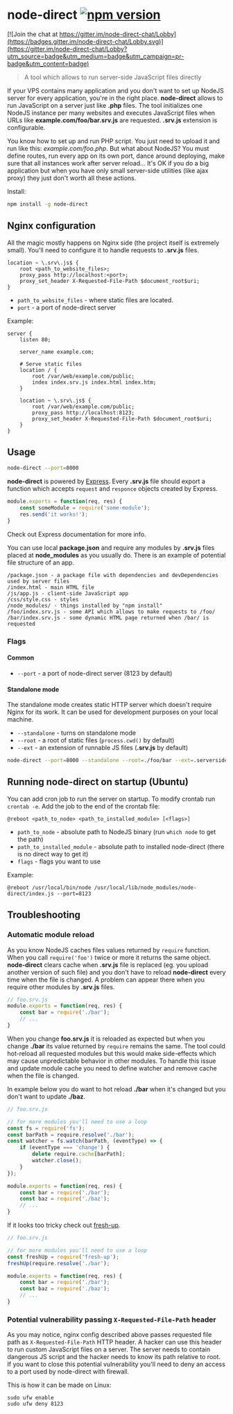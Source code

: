 # node-direct [![npm version](https://badge.fury.io/js/node-direct.svg)](https://badge.fury.io/js/node-direct)

[![Join the chat at https://gitter.im/node-direct-chat/Lobby](https://badges.gitter.im/node-direct-chat/Lobby.svg)](https://gitter.im/node-direct-chat/Lobby?utm_source=badge&utm_medium=badge&utm_campaign=pr-badge&utm_content=badge)

> A tool which allows to run server-side JavaScript files directly

If your VPS contains many application and you don't want to set up NodeJS server for every application, you're in the right place. **node-direct** allows to run JavaScript on a server just like **.php** files. The tool initializes one NodeJS instance per many websites and executes JavaScript files when URLs like **example.com/foo/bar.srv.js** are requested. **.srv.js** extension is configurable.

You know how to set up and run PHP script. You just need to upload it and run like this: *example.com/foo.php*. But what about NodeJS? You must define routes, run every app on its own port, dance around deploying, make sure that all instances work after server reload... It's OK if you do a big application but when you have only small server-side utilities (like ajax proxy) they just don't worth all these actions.

Install:
```sh
npm install -g node-direct
```

## Nginx configuration

All the magic mostly happens on Nginx side (the project itself is extremely small). You'll need to configure it to handle requests to **.srv.js** files.

```nginx
location ~ \.srv\.js$ {
    root <path_to_website_files>;
    proxy_pass http://localhost:<port>;
    proxy_set_header X-Requested-File-Path $document_root$uri;
}
```

- ``path_to_website_files`` - where static files are located.
- ``port`` - a port of node-direct server

Example:
```nginx
server {
    listen 80;

    server_name example.com;

    # Serve static files
    location / {
        root /var/web/example.com/public;
        index index.srv.js index.html index.htm;
    }

    location ~ \.srv\.js$ {
        root /var/web/example.com/public;
        proxy_pass http://localhost:8123;
        proxy_set_header X-Requested-File-Path $document_root$uri;
    }
}
```

## Usage

```sh
node-direct --port=8000
```

**node-direct** is powered by [Express](http://expressjs.com/). Every **.srv.js** file should export a function which accepts ``request`` and ``responce`` objects created by Express.

```js
module.exports = function(req, res) {
    const someModule = require('some-module');
    res.send('it works!');
}
```
Check out Express documentation for more info.

You can use local **package.json** and require any modules by **.srv.js** files placed at **node_modules** as you usually do. There is an example of potential file structure of an app.
```
/package.json - a package file with dependencies and devDependencies used by server files
/index.html - main HTML file
/js/app.js - client-side JavaScript app
/css/style.css - styles
/node_modules/ - things installed by "npm install"
/foo/index.srv.js - some API which allows to make requests to /foo/
/bar/index.srv.js - some dynamic HTML page returned when /bar/ is requested
```

### Flags
#### Common
- ``--port`` - a port of node-direct server (8123 by default)

#### Standalone mode
The standalone mode creates static HTTP server which doesn't require Nginx for its work. It can be used for development purposes on your local machine.
- ``--standalone`` - turns on standalone mode
- ``--root`` - a root of static files (``process.cwd()`` by default)
- ``--ext`` - an extension of runnable JS files (**.srv.js** by default)

```sh
node-direct --port=8000 --standalone --root=./foo/bar --ext=.serverside.js
```


## Running node-direct on startup (Ubuntu)

You can add cron job to run the server on startup. To modify crontab run ``crontab -e``. Add the job to the end of the crontab file:

```
@reboot <path_to_node> <path_to_installed_module> [<flags>]
```

- ``path_to_node`` - absolute path to NodeJS binary (run ``which node`` to get the path)
- ``path_to_installed_module`` - absolute path to installed node-direct (there is no direct way to get it)
- ``flags`` - flags you want to use

Example:
```
@reboot /usr/local/bin/node /usr/local/lib/node_modules/node-direct/index.js --port=8123
```

## Troubleshooting

### Automatic module reload

As you know NodeJS caches files values returned by ``require`` function. When you call ``require('foo')`` twice or more it returns the same object. **node-direct** clears cache when **.srv.js** file is replaced (eg. you upload another version of such file) and you don't have to reload **node-direct** every time when the file is changed. A problem can appear there when you require other modules by **.srv.js** files.
```js
// foo.srv.js
module.exports = function(req, res) {
    const bar = require('./bar');
    // ...
}
```

When you change **foo.srv.js** it is reloaded as expected but when you change **./bar** its value returned by ``require`` remains the same. The tool could hot-reload all requested modules but this would make side-effects which may cause unpredictable behavior in other modules. To handle this issue and update module cache you need to define watcher and remove cache when the file is changed.

In example below you do want to hot reload **./bar** when it's changed but you don't want to update **./baz**.

```js
// foo.srv.js

// for more modules you'll need to use a loop
const fs = require('fs');
const barPath = require.resolve('./bar');
const watcher = fs.watch(barPath, (eventType) => {
    if (eventType === 'change') {
        delete require.cache[barPath];
        watcher.close();
    }
});

module.exports = function(req, res) {
    const bar = require('./bar');
    const baz = require('./baz');
    // ...
}
```

If it looks too tricky check out [fresh-up](https://github.com/finom/fresh-up).

```js
// foo.srv.js

// for more modules you'll need to use a loop
const freshUp = require('fresh-up');
freshUp(require.resolve('./bar');

module.exports = function(req, res) {
    const bar = require('./bar');
    const baz = require('./baz');
    // ...
}
```


### Potential vulnerability passing ``X-Requested-File-Path`` header

As you may notice, nginx config described above passes requested file path as ``X-Requested-File-Path`` HTTP header. A hacker can use this header to run custom JavaScript files on a server. The server needs to contain dangerous JS script and the hacker needs to know its path relative to root. If you want to close this potential vulnerability you'll need to deny an access to a port used by node-direct with firewall.  

This is how it can be made on Linux:
```
sudo ufw enable
sudo ufw deny 8123
```
